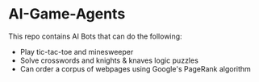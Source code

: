 # AI-Game-Agents
This repo contains AI Bots that can do the following:
- Play tic-tac-toe and minesweeper
- Solve crosswords and knights & knaves logic puzzles
- Can order a corpus of webpages using Google's PageRank algorithm

